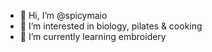 - 👋 Hi, I’m @spicymaio
- 👀 I’m interested in biology, pilates & cooking 
- 🌱 I’m currently learning embroidery

<!---
spicymaio/spicymaio is a ✨ special ✨ repository because its `README.md` (this file) appears on your GitHub profile.
You can click the Preview link to take a look at your changes.
--->
